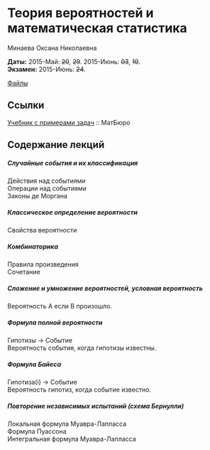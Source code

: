 # Теория вероятностей и математическая статистика
Минаева Оксана Николаевна  

**Даты:** 2015-Май: ~~20~~, ~~29~~. 2015-Июнь: ~~03~~, ~~10~~.  
**Экзамен:** 2015-Июнь: ~~24~~.

[Файлы](https://yadi.sk/d/l6_9Wl7Trgnix/150520%2C%20Теория%20вероятностей%20и%20математическая%20статистика)


## Ссылки

[Учебник с примерами задач](http://www.matburo.ru/tv.php) :: МатБюро


## Содержание лекций


##### Случайные события и их классификация

Действия над событиями  
Операции над событиями  
Законы де Моргана


##### Классическое определение вероятности

Свойства вероятности


##### Комбинаторика

Правила произведения  
Сочетание


##### Сложение и умножение вероятностей, условная вероятность

Вероятность A если B произошло.


##### Формула полной вероятности

Гипотизы -> Событие  
Вероятность события, когда гипотизы известны.


##### Формула Байеса

Гипотиза(i) -> Событие  
Вероятность гипотиз, когда событие известно.


##### Повторение независимых испытаний (схема Бернулли)

Локальная формула Муавра-Лапласса  
Формула Пуассона  
Интегральная формула Муавра-Лапласса  
